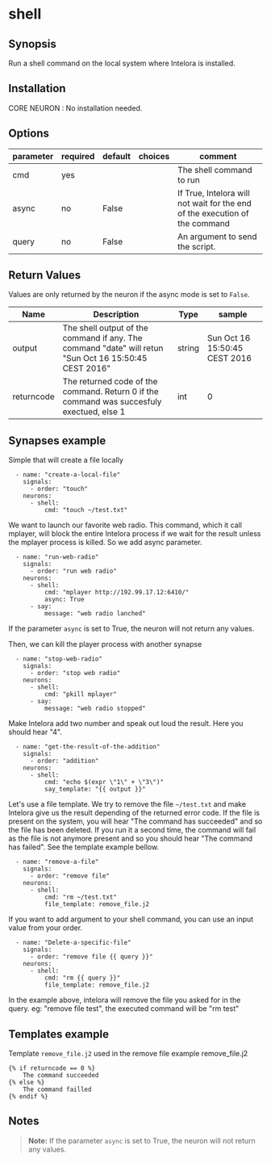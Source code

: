 # shell

## Synopsis

Run a shell command on the local system where Intelora is installed.

## Installation

CORE NEURON : No installation needed.  

## Options

| parameter | required | default | choices  | comment                                                                     |
|-----------|----------|---------|----------|-----------------------------------------------------------------------------|
| cmd       | yes      |         |          | The shell command to run                                                    |
| async     | no       | False   |          | If True, Intelora will not wait for the end of the execution of the command |
| query     | no       | False   |          | An argument to send the script.                                             |


## Return Values

Values are only returned by the neuron if the async mode is set to `False`.

| Name       | Description                                                                                           | Type   | sample                        |
|------------|-------------------------------------------------------------------------------------------------------|--------|-------------------------------|
| output     | The shell output of the command if any. The command "date" will retun "Sun Oct 16 15:50:45 CEST 2016" | string | Sun Oct 16 15:50:45 CEST 2016 |
| returncode | The returned code of the command. Return 0 if the command was succesfuly exectued, else 1             | int    | 0                             |


## Synapses example

Simple that will create a file locally
```
  - name: "create-a-local-file"
    signals:
      - order: "touch"
    neurons:
      - shell:
          cmd: "touch ~/test.txt"    
```

We want to launch our favorite web radio. This command, which it call mplayer, will block the entire Intelora process if we 
wait for the result unless the mplayer process is killed. So we add async parameter. 
``` 
  - name: "run-web-radio"
    signals:
      - order: "run web radio"
    neurons:
      - shell:
          cmd: "mplayer http://192.99.17.12:6410/"
          async: True
      - say:
          message: "web radio lanched"
```
If the parameter `async` is set to True, the neuron will not return any values.


Then, we can kill the player process with another synapse
```
  - name: "stop-web-radio"
    signals:
      - order: "stop web radio"
    neurons:
      - shell:
          cmd: "pkill mplayer"
      - say:
          message: "web radio stopped"
```

Make Intelora add two number and speak out loud the result. Here you should hear "4".
```
  - name: "get-the-result-of-the-addition"
    signals:
      - order: "addition"
    neurons:
      - shell:
          cmd: "echo $(expr \"1\" + \"3\")"
          say_template: "{{ output }}"
```

Let's use a file template. We try to remove the file `~/test.txt` and make Intelora give us the result depending of the 
returned error code.
If the file is present on the system, you will hear "The command has succeeded" and so the file has been deleted. 
If you run it a second time, the command will fail as the file is not anymore present and so you should hear 
"The command has failed". See the template example bellow.
```
  - name: "remove-a-file"
    signals:
      - order: "remove file"
    neurons:
      - shell:
          cmd: "rm ~/test.txt"
          file_template: remove_file.j2
```

If you want to add argument to your shell command, you can use an input value from your order.
```
  - name: "Delete-a-specific-file"
    signals:
      - order: "remove file {{ query }}"
    neurons:
      - shell:
          cmd: "rm {{ query }}"
          file_template: remove_file.j2          
```
In the example above, intelora will remove the file you asked for in the query.
eg: "remove file test", the executed command will be "rm test"

## Templates example 

Template `remove_file.j2` used in the remove file example remove_file.j2
```
{% if returncode == 0 %}
    The command succeeded
{% else %}
    The command failled
{% endif %}
```

## Notes

> **Note:** If the parameter `async` is set to True, the neuron will not return any values.
